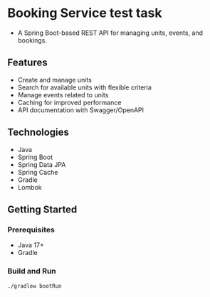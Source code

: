 # Booking Service test task

- A Spring Boot-based REST API for managing units, events, and bookings.

## Features

- Create and manage units
- Search for available units with flexible criteria
- Manage events related to units
- Caching for improved performance
- API documentation with Swagger/OpenAPI

## Technologies

- Java
- Spring Boot
- Spring Data JPA
- Spring Cache
- Gradle
- Lombok

## Getting Started

### Prerequisites

- Java 17+
- Gradle

### Build and Run

```bash
./gradlew bootRun